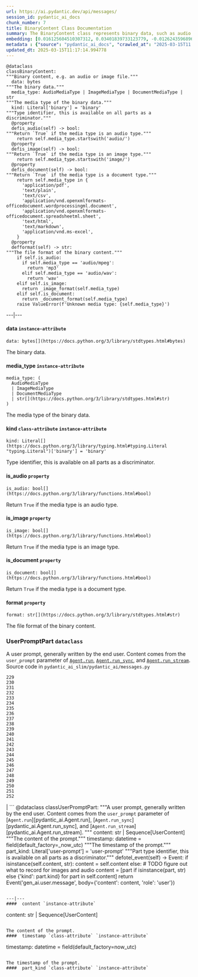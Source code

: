 ```yaml
---
url: https://ai.pydantic.dev/api/messages/
session_id: pydantic_ai_docs
chunk_number: 7
title: BinaryContent Class Documentation
summary: The BinaryContent class represents binary data, such as audio or image files. It includes fields for the binary data, its media type, and a kind identifier. The class also provides properties to determine if the media type is audio, image, or document based on specific prefixes and MIME types.
embedding: [0.016125604510307312, 0.03401839733123779, -0.01262435968965292, -0.010895827785134315, 0.05482705309987068, 0.014888571575284004, 0.009388194419443607, -0.009664317592978477, -0.011994798667728901, -0.03304644301533699, 0.015882615000009537, -0.003617216134443879, -0.0054368688724935055, -0.07108519971370697, -0.0392095185816288, -0.00922804232686758, -0.024519754573702812, 0.03320107236504555, 0.03191985934972763, 0.006234865635633469, 0.012480775825679302, -0.029512064531445503, -0.0018693552119657397, 0.003191986121237278, 0.0069748759269714355, 0.0008587436750531197, -0.027104269713163376, 0.03399631008505821, -0.006544123869389296, 0.007030101027339697, 0.01669994182884693, -0.019891927018761635, 0.017572490498423576, 0.0028385482728481293, -0.0027225762605667114, -0.023393170908093452, 0.006251432932913303, -0.033355701714754105, -0.008791767992079258, -0.031080445274710655, -0.04203702136874199, -0.09427955746650696, 0.0009885216131806374, -0.0491720475256443, -0.034460194408893585, 0.02414422668516636, -0.0049315630458295345, 0.04477616399526596, 0.01344168558716774, 0.02178061008453369, -0.04974638670682907, 0.04541677236557007, 0.03364286944270134, 0.031014176085591316, -0.02361406944692135, 0.004003788810223341, -0.06039370223879814, 0.04141850396990776, -0.01122717559337616, -0.07444285601377487, 0.044025108218193054, -0.004572602920234203, -0.011271355673670769, 0.038944438099861145, 0.014789166860282421, 0.0019273411016911268, -0.0045394678600132465, 0.019328635185956955, -0.011116726323962212, -0.0009029234061017632, 0.06472331285476685, 0.03032938949763775, -0.08018622547388077, -0.024431394413113594, -0.013253921642899513, -0.020941196009516716, -0.013044067658483982, -0.0052573890425264835, 0.009680884890258312, -0.06030534207820892, -0.008184296078979969, 0.039452504366636276, -0.031654782593250275, -0.0032223595771938562, -0.020852835848927498, -0.006571736186742783, -0.043428681790828705, 0.022553756833076477, -0.03764113783836365, -0.04305315390229225, -0.06900875270366669, 0.008449374698102474, -0.02639739401638508, 0.05447361618280411, 0.03410675749182701, -0.01687666028738022, -0.030086401849985123, -0.006058146711438894, 0.019240275025367737, 0.008184296078979969, 0.014071246609091759, 0.003324525197967887, -0.07316164672374725, 0.010553434491157532, 0.014292145147919655, -0.018864748999476433, 0.03518916293978691, -0.012933618389070034, -0.041241783648729324, -0.031058356165885925, -0.06344210356473923, 0.0314117930829525, -0.0001789624511729926, 0.03991639241576195, -0.03492408245801926, -0.00222969613969326, -0.010547912679612637, -0.03017476014792919, 0.01344168558716774, -0.010752243921160698, -0.06154237687587738, -0.02860638126730919, -0.01628023386001587, -0.026066046208143234, -0.01912982575595379, -0.01845608465373516, -0.002714292611926794, -0.03757486864924431, -0.05761037766933441, -0.0028523544315248728, 0.008267133496701717, 0.0010616943472996354, -0.015021110884845257, -0.011177473701536655, 0.009167295880615711, 0.02849593013525009, -0.02860638126730919, 0.028761008754372597, -0.06962727010250092, 0.024188406765460968, 0.005105521064251661, -0.012215697206556797, 0.023945417255163193, 0.020289544016122818, -0.007389061152935028, 0.016688896343111992, -0.07391270250082016, 0.02796577475965023, -0.038922350853681564, -0.007582347374409437, 0.014490953646600246, 0.021095825359225273, -0.028429660946130753, 0.005942174699157476, -0.009101025760173798, -0.010431940667331219, 0.042324189096689224, 0.03079327754676342, -0.019825657829642296, -0.04334032163023949, 0.001749241491779685, -0.019328635185956955, -0.011950619518756866, 0.009680884890258312, -0.02571260742843151, -0.02070925198495388, 0.030903726816177368, -0.013938707299530506, -0.033841680735349655, -0.05725694075226784, -0.0009457225096412003, 0.022233452647924423, -0.023923328146338463, -0.03373122960329056, 0.013596314005553722, -0.012016888707876205, -0.012955708429217339, -0.047846656292676926, -0.045019153505563736, -0.04590274766087532, 0.0389886200428009, -0.020068645477294922, -0.020366858690977097, -0.00559978187084198, 0.007212342228740454, -0.029313256964087486, -0.01951639913022518, 0.022310767322778702, -0.008974009193480015, 0.02913653664290905, 0.03306853398680687, 0.03415093570947647, 0.04139641299843788, 0.020576713606715202, -0.016048289835453033, -0.03768531605601311, 0.04921622946858406, -0.033819589763879776, 0.0423462800681591, 0.020499398931860924, 0.03200821951031685, 0.031588513404130936, 0.0015131559921428561, -0.013574224896728992, 0.01850026473402977, -0.06450241804122925, -0.0371551588177681, 0.0019798045977950096, -0.10099487751722336, 0.031168805435299873, -0.008233998902142048, -0.030638648197054863, 0.024276766926050186, 0.021592846140265465, -0.03808293491601944, 0.03969549387693405, -0.02065402828156948, 0.01203897874802351, -0.012160472571849823, 0.016368592157959938, 0.010934485122561455, 0.04912786930799484, 0.04082207754254341, -0.03905488923192024, -0.0030925816390663385, -0.00659934850409627, -0.03178732097148895, -0.028716830536723137, 0.006030534394085407, 0.004608498886227608, 0.0073117464780807495, 0.003774606389924884, -0.028208762407302856, -0.0032361657358705997, 0.010625227354466915, -0.031102536246180534, -0.003528856672346592, -0.0037110981065779924, 0.030550288036465645, -0.015098425559699535, -0.007041145581752062, 0.018047422170639038, 0.011105681769549847, 0.04660962522029877, 0.021592846140265465, 0.03792830556631088, 0.013452730141580105, -0.01964893937110901, 0.01628023386001587, 0.056815143674612045, 0.0515577532351017, -0.05381092056632042, 0.014214830473065376, -0.014159605838358402, -0.017064424231648445, -0.021106868982315063, -0.017804434522986412, 0.046167824417352676, 0.007422196213155985, 0.005925607401877642, -0.0020667833741754293, -0.01951639913022518, -0.014822302386164665, 0.0056881411001086235, 0.02971087396144867, -0.005782023072242737, 0.0027529499493539333, -0.035520508885383606, -0.014501999132335186, -0.0740894228219986, -0.0280541330575943, -0.03015267103910446, 0.041153427213430405, -0.0012177040334790945, -0.023260632529854774, -0.005356793291866779, 0.017196962609887123, 0.022774655371904373, -0.03077118843793869, 0.011061501689255238, -0.05597572773694992, 0.02796577475965023, -0.021394038572907448, 0.028429660946130753, -0.0415952242910862, 0.019759388640522957, 0.0019052511779591441, -0.009680884890258312, 0.0008718594908714294, -0.0005525918677449226, -0.01899728737771511, -0.022255543619394302, 0.0072289095260202885, -0.05920084938406944, -0.02968878485262394, -0.02524871937930584, 0.014369459822773933, -0.014446774497628212, -0.005602543242275715, -0.010812991298735142, 0.01789279468357563, -0.020532533526420593, -0.020344769582152367, -0.00727308914065361, 0.016103515401482582, 0.03189777210354805, 0.019284455105662346, 0.01963789388537407, -0.0012308198492974043, -0.027015909552574158, 0.007262044586241245, 0.009112071245908737, -0.003694530576467514, -0.03074909746646881, -0.038436371833086014, -0.001666404539719224, 0.03313480317592621, -0.010697019286453724, -0.012778989039361477, 0.002342906780540943, 0.007212342228740454, 0.056859321892261505, 0.028981907293200493, -0.021382993087172508, 0.016666805371642113, 0.015606492757797241, -0.04499706253409386, 0.03154433146119118, -0.012999887578189373, -0.029534155502915382, -0.023260632529854774, -0.0326046459376812, -0.029202807694673538, 0.029335346072912216, 0.0470072403550148, -0.002995938528329134, 0.01507633551955223, 0.027789054438471794, -0.06485585868358612, 0.06922964751720428, -0.022288678213953972, -0.003186463611200452, -0.046212006360292435, 0.009907306171953678, -0.018301457166671753, -0.017716074362397194, 0.011575091630220413, 0.057433661073446274, -0.01789279468357563, 0.02639739401638508, -0.015264099463820457, 0.019428038969635963, 0.020289544016122818, 0.018301457166671753, -0.031102536246180534, -0.020267454907298088, 0.003926474135369062, -0.016567401587963104, -0.07479629665613174, 0.014999020844697952, -0.06436987966299057, 0.007074280641973019, 0.03267091512680054, -0.03479154407978058, 0.008880127221345901, -0.0004007240349892527, -0.014292145147919655, -0.027236808091402054, -0.004939847160130739, 0.001035462599247694, -0.0026673516258597374, 0.011597181670367718, -0.000667873362544924, -0.011773900128901005, 0.012756898999214172, -0.031610604375600815, -0.02971087396144867, 0.007151595316827297, -0.024983642622828484, 0.01685456931591034, 0.04762575775384903, 0.005456197541207075, 0.011983754113316536, 0.012856303714215755, -0.0032582557760179043, 0.032295387238264084, 0.008537733927369118, -0.0010437463643029332, -0.033863767981529236, 0.03214075788855553, 0.04102088510990143, -0.03651455417275429, -0.018135782331228256, -0.011950619518756866, -0.0048487260937690735, 0.05447361618280411, -0.04599110782146454, 0.03649246320128441, 0.04647708311676979, 0.0039237127639353275, 0.012326146475970745, 0.011376282200217247, 0.017693985253572464, 0.03582976758480072, -0.022045688703656197, -0.012613315135240555, 0.05650588497519493, 0.008615048602223396, 0.02677292190492153, 0.02078656665980816, 0.09454464167356491, 0.0172742772847414, -0.0030594468116760254, -0.022686295211315155, 0.013739898800849915, -0.024475574493408203, -0.0030373570043593645, -0.010183429345488548, 0.05319240316748619, 0.034416016191244125, 0.003272061934694648, -0.038237564265728, -0.032184939831495285, -0.004180507734417915, -0.0014565507881343365, 0.055136311799287796, 0.030086401849985123, -0.03861309215426445, 0.04979056492447853, -0.03404048830270767, -0.021471353247761726, 0.018942061811685562, 0.023746609687805176, -0.0042605833150446415, 0.03624947369098663, -0.028297122567892075, -0.01562858186662197, 0.02803204394876957, 0.011321057565510273, 0.014479909092187881, 0.012801079079508781, 8.486479055136442e-05, 0.04155104234814644, 0.061277296394109726, 0.010995232500135899, 0.02964460477232933, 0.05146939307451248, 0.013331236317753792, 0.045637670904397964, -0.06534183025360107, 0.006533078849315643, 0.04250090941786766, -0.0861063078045845, -0.005028206389397383, -0.029953861609101295, -0.03079327754676342, 0.027236808091402054, 0.013773033395409584, 0.033841680735349655, -0.02851802110671997, -0.0052132089622318745, -0.0007662423304282129, 0.014579313807189465, -0.0053816442377865314, -0.06207253038883209, -0.04258926585316658, -0.03958504647016525, 0.015032155439257622, -0.0117518100887537, -0.016490086913108826, 0.01512051559984684, 0.0033687050454318523, 0.04199283942580223, 0.004094909410923719, -0.03344406187534332, -0.021614937111735344, 0.022288678213953972, 0.05085087940096855, 0.007565780077129602, -0.0038243085145950317, 0.0414847731590271, 0.022840924561023712, 0.0034515419974923134, 0.0179259292781353, -0.047890834510326385, 0.014490953646600246, 0.036669183522462845, -0.0207976121455431, 0.005420301575213671, -0.04864189028739929, -0.01909669116139412, -0.029799234122037888, 0.03965131565928459, -0.00926669966429472, 0.045549310743808746, 0.01480021234601736, -0.02126149833202362, -0.02800995297729969, -0.004834920167922974, -0.03936414793133736, 0.00923908781260252, 0.03132343292236328, 0.021029556170105934, 0.02968878485262394, 0.03406257927417755, 0.015010066330432892, -0.002735001966357231, 0.031190894544124603, -0.024762744084000587, 0.03262673690915108, -0.038944438099861145, 0.016556356102228165, -0.0071736848913133144, 0.015871571376919746, -0.02173643186688423, 0.01123269833624363, 0.026132315397262573, 0.013408550061285496, -0.026507843285799026, 0.014535133726894855, 0.0012397938407957554, 0.003608932252973318, -0.01857757940888405, -0.05487123504281044, -0.05191119387745857, -0.0174399521201849, 0.004230210091918707, -0.011111204512417316, 0.017517266795039177, -0.02800995297729969, 0.05951010808348656, 0.0038160248659551144, 0.025513797998428345, 0.032737184315919876, -0.02513827010989189, 0.002561044180765748, 0.019748343154788017, -0.006991443689912558, -0.010940007865428925, -0.033245254307985306, -0.03145597502589226, -0.00588142778724432, -0.02971087396144867, 0.019858792424201965, 0.004252299666404724, 0.050629980862140656, -0.008686840534210205, -0.0009402000578120351, 0.006858904380351305, -0.009973576292395592, 0.023106003180146217, -0.02412213757634163, 0.053501661866903305, -0.05995190516114235, 0.029512064531445503, 0.01291152834892273, -0.005699186120182276, -0.02345944009721279, -0.007333836518228054, -0.006676662713289261, 0.0015311040915548801, -0.0337974987924099, 0.026662472635507584, 0.04497497156262398, -0.027523977681994438, 0.02068716287612915, 0.03748650848865509, -0.014678717590868473, -0.012580180540680885, 0.019770432263612747, 0.007598915137350559, 0.0068092020228505135, 0.005105521064251661, -0.018135782331228256, 0.0040921480394899845, -0.03825965151190758, 0.029269076883792877, -0.013629449531435966, -0.03768531605601311, 0.029843412339687347, -0.0032554944045841694, -0.03298017382621765, -0.0036696793977171183, 0.018257277086377144, -0.004553274251520634, 0.023768698796629906, -0.002512722508981824, -0.005083431024104357, -0.011061501689255238, -0.012381372042000294, 0.0009043040336109698, 0.006858904380351305, 0.016357548534870148, -0.008968486450612545, -0.008140116930007935, -0.013938707299530506, 0.01847817562520504, 0.029953861609101295, -0.061321474611759186, 0.011497776955366135, 0.010315968655049801, -0.015617537312209606, -0.05045326054096222, 0.005920085124671459, -0.006604870781302452, 0.0068092020228505135, 0.03428347781300545, 0.017572490498423576, -0.02069820649921894, 0.014645582996308804, -0.016534266993403435, -0.0037966961972415447, -0.017804434522986412, -0.021714340895414352, -0.0065551684238016605, -0.0016677851090207696, -0.031610604375600815, 0.002010178053751588, 0.011641360819339752, -0.029975952580571175, 0.0028937729075551033, 0.01903042197227478, 0.018356680870056152, 0.037133071571588516, -0.009664317592978477, 0.021725386381149292, -0.01123269833624363, -0.018389815464615822, 0.022056734189391136, 0.04373794049024582, -0.023150183260440826, 0.008344448171555996, 0.03971758484840393, 0.03885607793927193, -0.015860525891184807, 0.016611581668257713, 0.008344448171555996, 0.005621871445327997, 0.022553756833076477, -0.010995232500135899, -0.009570435620844364, 0.04868607223033905, 0.009929396212100983, -0.0017561445711180568, 0.009813424199819565, -0.018080558627843857, -0.04163940250873566, 0.027060089632868767, 0.01613664999604225, -0.005591498222202063, -0.015175740234553814, -0.02630903385579586, 0.022708386182785034, -0.014369459822773933, 0.022001508623361588, -0.005204925313591957, -0.047316499054431915, 0.006649050395935774, -0.014744987711310387, 0.017760254442691803, 0.001295708934776485, -0.021957330405712128, 0.00842728465795517, -0.028893548995256424, 0.007328314241021872, 0.014501999132335186, 0.005815158132463694, -0.0030677304603159428, -0.009443419054150581, 0.014778122305870056, -0.031235074624419212, 0.02962251380085945, 0.05217627063393593, -0.0016953974263742566, 0.0035067666321992874, -0.019947152584791183, 0.003802218707278371, -0.03127925470471382, -0.02303973399102688, 0.028959818184375763, -0.020952241495251656, -0.026507843285799026, -0.06158655509352684, 0.00947655364871025, 0.033421970903873444, -0.04665380343794823, 0.023834967985749245, 0.014004976488649845, 0.019472219049930573, 0.02134985849261284, -0.0263753030449152, -0.029467884451150894, -0.029003998264670372, -0.008090414106845856, 0.005527989938855171, 0.03198612853884697, 0.005030967760831118, -0.018091602250933647, 0.023857058957219124, -0.028142493218183517, -0.04077789932489395, -0.00032944968552328646, -0.0324941985309124, 0.005903517361730337, 0.0196599829941988, -0.021471353247761726, -0.019450129941105843, -0.006958308629691601, 0.01685456931591034, -0.001485543674789369, -0.042567178606987, -0.010028800927102566, -0.01905251294374466, 0.00740010617300868, 0.007389061152935028, -0.016490086913108826, -0.001965998439118266, 0.010724631138145924, 0.0008021383546292782, 0.0005736462771892548, -0.007946830242872238, -0.015219919383525848, -0.007306224200874567, 0.0313013456761837, -0.0032499718945473433, -0.029246985912322998, 0.01119956374168396, 0.04687470197677612, -0.012966752983629704, 0.021614937111735344, -0.01854444481432438, -0.0011990657076239586, 0.014700807631015778, -0.022730475291609764, -0.035542599856853485, -0.005102759692817926, -0.03209657967090607, 0.035034533590078354, -0.005412017926573753, 0.01512051559984684, 0.014744987711310387, 0.005975309759378433, 0.026110224425792694, -0.01909669116139412, -0.0038160248659551144, 0.0026949639432132244, -0.05986354500055313, 0.03317898139357567, -0.02639739401638508, 0.007322791498154402, -0.024806922301650047, 0.005008877720683813, -0.010619704611599445, -0.05089505761861801, 0.024298856034874916, 0.0077590662986040115, -0.0027708979323506355, 0.020002376288175583, -0.04188239201903343, 0.0390990674495697, 0.00022003579942975193, 0.010100592859089375, -0.029357435181736946, 0.005058580078184605, -0.0357414074242115, -0.03408466652035713, 0.028694739565253258, -0.001847265288233757, -0.002395370276644826, -0.022100914269685745, -0.037199340760707855, 0.020477307960391045, 0.00027284439420327544, -0.0006450932123698294, 0.05080669745802879, -0.029953861609101295, 0.03481363505125046, -0.03521125018596649, -0.023348990827798843, 0.01010611467063427, -0.01291152834892273, 0.018124736845493317, -0.00010242450662190095, -0.028849368914961815, 0.05619662627577782, -0.004186030011624098, -0.01569485105574131, -0.0055086612701416016, -0.03850264102220535, -0.03083745762705803, -0.06012862175703049, -0.007151595316827297, 0.0008428665460087359, -0.00927222240716219, 0.00672084279358387, -0.018036378547549248, 0.026220673695206642, -0.09622346609830856, -0.03180941194295883, 0.04881861060857773, -0.03286972641944885, 0.03589603677392006, 0.002817838918417692, 0.009288789704442024, 0.01287839375436306, -0.0052408212795853615, -0.047979194670915604, 0.028120404109358788, -0.003299674252048135, 0.014811256900429726, -0.007123982533812523, 0.007411151193082333, 0.0064447191543877125, 0.02907026745378971, -0.021968374028801918, 0.05107177793979645, -0.03428347781300545, -0.013242876157164574, -0.002613507676869631, -0.049613844603300095, 0.02516036108136177, 0.012127337977290154, -0.008189818821847439, -0.006323224864900112, -0.0013633591588586569, 0.023945417255163193, -0.02077552117407322, 0.012381372042000294, 0.011928529478609562, 0.000777977576944977, 0.041087158024311066, 0.007924740202724934, 0.031588513404130936, 0.018776388838887215, -0.0018859225092455745, 0.03761904686689377, -0.02025640942156315, 0.022145094349980354, -0.01785965822637081, -0.0016070379642769694, 0.006428151857107878, 0.025337079539895058, 0.006963831372559071, -0.025999775156378746, 0.008802812546491623, 0.020543579012155533, 0.031212985515594482, 0.016931883990764618, -0.005666051525622606, -0.01964893937110901, -0.019372815266251564, 0.032251209020614624, 0.025535888969898224, -0.05482705309987068, -0.03180941194295883, 0.023901239037513733, 0.016501132398843765, -0.023371081799268723, 0.001988088246434927, -1.4474904673988931e-05, 0.0005498306709341705, 0.013629449531435966, -0.0039016231894493103, -0.008300268091261387, 0.001538007170893252, -0.003272061934694648, 0.0011500538093969226, -0.022520622238516808, -0.004699619486927986, -0.019858792424201965, 0.01428110059350729, -0.020289544016122818, 0.04150686413049698, 0.010431940667331219, -0.003335570218041539, -0.014446774497628212, 0.00952073372900486, 0.042302098125219345, -0.015496043488383293, 0.024851102381944656, 0.014435729011893272, -0.037862036377191544, 0.025381259620189667, -0.00920043047517538, 0.0026576872915029526, 0.0054368688724935055, 0.020908061414957047, 0.03428347781300545, 0.02796577475965023, -0.01622500829398632, -0.029821323230862617, -0.054031819105148315, -0.007543690036982298, 0.002472684718668461, 1.9177630747435614e-05, 0.007444285787642002, -0.03867936134338379, 0.01203897874802351, -0.013320190832018852, -0.04429018869996071, -0.015783211216330528, -0.015496043488383293, -0.00505581870675087, -0.04987892508506775, -0.01567276194691658, -0.008195341564714909, 0.03147806227207184, 0.011365237645804882, 0.015286189503967762, -0.01569485105574131, 0.024829013273119926, -0.021382993087172508, -0.01003984548151493, 0.07987696677446365, -0.020930150523781776, -0.020333724096417427, -0.00558045320212841, -0.011773900128901005, 0.03631574288010597, 0.0008311312994919717, -0.01685456931591034, -0.029335346072912216, 0.007427718490362167, 0.005141417030245066, -0.0028468319214880466, -0.004166701342910528, -0.01507633551955223, 0.022796744480729103, 0.042810164391994476, -0.01615873910486698, -0.017506221309304237, -0.0017782344948500395, 0.027899503707885742, -0.004710664507001638, -0.028827279806137085, -0.06706484407186508, -0.060216981917619705, -0.014336325228214264, 0.014822302386164665, 0.022686295211315155, -0.0007910934509709477, -0.0037331879138946533, 0.02915862761437893, -0.0013336758129298687, 0.027236808091402054, -0.007184729911386967, -0.031632691621780396, -0.03792830556631088, 0.001890064449980855, -0.017749208956956863, 0.0008380343788303435, -0.011696585454046726, 0.019273411482572556, -0.0031450451351702213, 0.0033797500655055046, 0.0012473872629925609, 0.06339792162179947, -0.020289544016122818, 0.017727119848132133, 0.002968326210975647, 0.0009443418821319938, 0.030395660549402237, -0.02077552117407322, -0.0047935014590620995, 0.004105954430997372, -0.016490086913108826, 0.015496043488383293, 0.0134306401014328, 0.0029213852249085903, 0.035034533590078354, -0.001430319040082395, -0.003666918259114027, 0.07435449957847595, 0.031124625355005264, -0.019781477749347687, 0.0016567402053624392, 0.03178732097148895, -0.016578447073698044, 0.007146072573959827, 0.0002806103730108589, -0.002855115570127964, 0.048420991748571396, 0.02458602376282215, 0.004174985457211733, -0.016987109556794167, -0.013044067658483982, -0.029556244611740112, 0.023017643019557, 0.015827391296625137, 0.02624276466667652, 0.0006488899234682322, -0.018356680870056152, 0.03971758484840393, 0.035012442618608475, -0.0054368688724935055, 0.03706679865717888, 0.021625982597470284, 0.00405625207349658, 0.018942061811685562, -0.004898428451269865, -0.023260632529854774, -0.00922804232686758, 0.023371081799268723, 0.013021977618336678, 0.022664206102490425, 0.0009429612546227872, 0.02179165557026863, -0.03916533663868904, -0.013209741562604904, -0.011994798667728901, -0.01427005510777235, -0.049569666385650635, 0.025845147669315338, 0.007041145581752062, 0.017826523631811142, -0.012016888707876205, -0.02909235656261444, 0.013728853315114975, 0.0017312935087829828, -0.024232586845755577, 0.017219053581357002, -0.003410123521462083, 0.014082291163504124, -0.009134161286056042, 0.010509255342185497, 0.051248494535684586, -0.0014165128814056516, -0.02856220118701458, -0.013596314005553722, -0.011530911549925804, 0.01682143472135067, 0.004832158796489239, -0.015904705971479416, 0.01423692051321268, -0.006704275030642748, 0.02414422668516636, 0.00321683706715703, 0.007957875728607178, 0.0224764421582222, 0.03191985934972763, -0.013386460952460766, 0.020289544016122818, -0.003835353534668684, 0.011906439438462257, 0.014490953646600246, 9.836894605541602e-05, -0.01312138233333826, 0.00699696596711874, 0.030903726816177368, 0.012823169119656086, -0.02190210483968258, 0.026043955236673355, -0.016357548534870148, 0.0027101507876068354, 0.02073134295642376, -0.016611581668257713, 0.020631937310099602, 0.016589490696787834, 0.04647708311676979, -0.012823169119656086, -0.007654139772057533, -0.03412884846329689, -0.014303190633654594, -0.006058146711438894, 0.008228476159274578, -0.015849480405449867, 0.023967508226633072, -0.06472331285476685, 0.024276766926050186, -0.01687666028738022, 0.01842295005917549, 0.03284763544797897, -0.021449262276291847, -0.03516707196831703, -0.009725064970552921, 0.006522033829241991, -0.01840086095035076, -0.01631336845457554, -0.0023567129392176867, 0.007819813676178455, -0.021625982597470284, 0.006240387912839651, -0.007063235621899366, 0.01144255232065916, -0.05473869666457176, -0.00044248768244870007, 0.010873737744987011, 0.030528198927640915, 0.024829013273119926, -0.004533945582807064, -0.029423706233501434, 0.018003243952989578, -0.02356988936662674, -0.0005608755745925009, 0.017793389037251472, 0.012756898999214172, -0.03750859573483467, 0.012502865865826607, 0.006113371346145868, 0.02359198033809662, 0.022664206102490425, -0.006787112448364496, -0.0013619784731417894, 0.013276011683046818, -0.006063668988645077, -0.008035189472138882, 0.024497665464878082, -0.03706679865717888, -0.017771299928426743, 0.02361406944692135, 0.0030152671970427036, 0.01783756911754608, 0.04921622946858406, -0.02964460477232933, -0.018831612542271614, 0.010890305042266846, 0.002033648546785116, 0.011332103051245213, 0.011729720048606396, 0.010205519385635853, 0.00447872094810009, 0.03410675749182701, 0.012326146475970745, -0.026507843285799026, 0.01120508648455143, 0.00024039990967139602, -0.005238060373812914, 0.02120627462863922, -0.043892569839954376, 0.015860525891184807, 0.019273411482572556, -0.028937729075551033, 0.01512051559984684, -0.03543214872479439, 0.007355926558375359, -0.013320190832018852, -0.009725064970552921, -0.013761988840997219, -0.027280988171696663, 0.024873193353414536, 0.013651538640260696, 0.001035462599247694, -0.024851102381944656, 0.0026880609802901745, 0.034460194408893585, -0.00449804961681366, -0.0014330802951008081, 0.061321474611759186, 0.0003197853802703321, 0.02237703651189804, -0.00431856932118535, -0.012977798469364643, -0.023857058957219124, 0.01287839375436306, 0.020874926820397377, -0.02348153106868267, 0.004738276824355125, -0.019284455105662346, 0.02692754939198494, -0.016512177884578705, 0.023658249527215958, 0.03344406187534332, 0.004870816133916378, 0.017649805173277855, 0.003912668209522963, 0.052927326411008835, -0.002297346480190754, 0.018334591761231422, 0.038878168910741806, -0.0001214079893543385, -0.023790789768099785, -0.008510122075676918, 0.0010520300129428506, 0.017241142690181732, -0.024343036115169525, 0.014722897671163082, -1.1239083505643066e-05, 0.012801079079508781, -0.007306224200874567, 0.03680172190070152, 0.017031289637088776, -0.04806755483150482, -0.011685540899634361, -0.012480775825679302, -0.02184688113629818, 0.008858037181198597, 0.028252942487597466, -0.005215970333665609, -0.013773033395409584, 0.01284525915980339, -0.005414779298007488, 0.018621759489178658, 0.007455330807715654, -0.009625660255551338, -0.01962684839963913, 0.02078656665980816, -0.01563962735235691, 0.010448507964611053, -0.015540222637355328, 0.014513043686747551, -0.003987221512943506, -0.004746560472995043, -0.01674412004649639, -0.007035623304545879, 0.02345944009721279, -0.03024103119969368, 0.008040712215006351, -0.03191985934972763, 0.034504376351833344, 0.011541956104338169, 0.004558796528726816, 0.010128204710781574, -0.03344406187534332, -0.03430556505918503, -0.02747979760169983, -0.014247965067625046, 0.07373598217964172, -0.012823169119656086, -0.004451108630746603, -0.0012177040334790945, -0.016666805371642113, -0.024475574493408203, 0.018290411680936813, -0.0023732802364975214, -0.04594692587852478, 0.024232586845755577, 0.01315451692789793, -0.0045974538661539555, -0.02185792475938797, -0.01739577203989029, 0.0401814728975296, -0.03194195032119751, -0.009410284459590912, -0.0020736863370984793, -0.03317898139357567, -0.012999887578189373, 0.009128638543188572, 0.018257277086377144, 0.008598481304943562, 0.013916617259383202, 0.04828845337033272, 0.008532212115824223, 0.020355815067887306, 0.01682143472135067, 0.01616978459060192, -0.002505819546058774, -0.006632483098655939, 0.02016805112361908, 0.032715097069740295, -0.009382671676576138, 0.025911416858434677, -0.013861392624676228, -0.009432374499738216, -0.03766322508454323, -0.013507954776287079, 0.010901350528001785, -0.010034322738647461, -0.008874604478478432, 0.009901783429086208, -0.01035462599247694, 0.0064612869173288345, 0.028252942487597466, -0.012414506636559963, -0.03521125018596649, 0.006638005841523409, -0.011530911549925804, -0.016412772238254547, 0.002747427439317107, -0.015462907962501049, 0.015208874829113483, 0.025403348729014397, 0.008073846809566021, 0.021416127681732178, 0.020620891824364662, -0.036779630929231644, -0.0458143875002861, 0.0015449102502316236, 0.006604870781302452, 0.009388194419443607, 0.001583567471243441, -0.011685540899634361, -0.006328747607767582, 0.006687707733362913, 0.0006599348271265626, -0.026463663205504417, -0.006941741332411766, -0.0032278820872306824, -0.012856303714215755, 0.027148449793457985, 0.010857170447707176, 0.012149428017437458, 0.02356988936662674, -0.015352458693087101, 0.003912668209522963, 0.008703408762812614, -0.009620137512683868, 0.011249265633523464, -0.027568155899643898, 0.003691769437864423, -0.018235186114907265, 0.020985376089811325, -0.008775200694799423, -0.04705142229795456, 0.0324941985309124, -0.001734054763801396, -0.0404023714363575, -0.014822302386164665, 0.03624947369098663, 0.005842770449817181, -0.002554141217842698, -0.029953861609101295, -0.007565780077129602, 0.04144059494137764, 0.009581481106579304, -0.029401615262031555, 0.01255809050053358, 0.012469731271266937, 0.010067458264529705, -0.044599443674087524, -0.006963831372559071, 0.04197075217962265, 0.0027308601420372725, -0.00631217984482646, -0.00871445331722498, 0.01455722376704216, -0.006632483098655939, -0.03026312030851841, -0.01669994182884693, -0.00643919687718153, 0.004602976609021425, -0.007427718490362167, -0.012105247937142849, 0.017163828015327454, -0.0013578366488218307, -0.0022048449609428644, 0.008532212115824223, -0.018588624894618988, 0.02471856400370598, -0.016931883990764618, -0.009575958363711834, 0.01144255232065916, 0.002254547318443656, -0.008742066100239754, -0.024939462542533875, 0.007140550296753645, 0.040048930794000626, -0.019416995346546173, -0.02178061008453369, 0.009189385920763016, -0.01729636825621128, -0.007405628450214863, 0.031765230000019073, -0.02915862761437893, -0.0021095825359225273, -0.005986354313790798, 0.028230853378772736, -0.006140983663499355, -0.023371081799268723, 0.017682939767837524, 0.001965998439118266, -0.014347369782626629, 0.024320945143699646, 0.03196404129266739, 0.002086112042888999, 0.03132343292236328, -0.013021977618336678, -0.03432765603065491, 0.02299555391073227, 0.010768811218440533, 0.03549841791391373, -0.0032831067219376564, 0.020885970443487167, -0.01850026473402977, -0.000661660626064986, 0.006638005841523409, -0.0018293173052370548, -0.006284567527472973, 0.04371584951877594, -0.028341302648186684, 0.018621759489178658, -0.026154404506087303, 0.00575993349775672, 0.005980832036584616, -0.004371033050119877, -0.008035189472138882, 0.023128092288970947, -0.008355492725968361, 0.000640261045191437, 0.07214551419019699, -0.02628694474697113, -0.009183863177895546, -0.014601403847336769, 0.014082291163504124, 0.01427005510777235, 0.0025072002317756414, -0.00951521098613739, 0.01905251294374466, 0.031146714463829994, 0.021692251786589622, -0.03024103119969368, -0.042788077145814896, 0.024343036115169525, -0.020245365798473358, -0.0172742772847414, -0.027258899062871933, 0.003443258348852396, 0.021438218653202057, -0.04382630065083504, -0.02020118571817875, 0.008581914007663727, -0.005975309759378433, -0.015805302187800407, 0.016147693619132042, -0.01618082821369171, -0.026043955236673355, -0.042920615524053574, -0.0072841341607272625, 0.012248832732439041, 0.010989709757268429, -0.008421762846410275, 0.015860525891184807, -0.008018622174859047, 0.01840086095035076, -0.002202083822339773, 0.0037055755965411663, -0.006118893623352051, -0.003807741217315197, -0.0201459601521492, -0.015926795080304146, -0.023989597335457802, 0.025005731731653214, -0.003752516582608223, 0.017053378745913506, -0.01730741187930107, 0.0026908221188932657, 0.007516077719628811, 0.014391549862921238, 0.02295137383043766, 0.0035122891422361135, 0.027612335979938507, -0.032118670642375946, -0.008570869453251362, 0.020609848201274872, -0.008057279512286186, 0.0020170812495052814, -0.046786341816186905, -0.016081424430012703, -0.04371584951877594, -0.007753544021397829, 0.00603605667129159, -0.008521166630089283, 0.0012480776058509946, 0.016059335321187973, -0.016412772238254547, 0.006903083994984627, -0.04943712800741196, 0.019273411482572556, 0.032759275287389755, -0.01119956374168396, 0.004125283099710941, 0.0023884670808911324, 0.02412213757634163, 0.0414847731590271, 0.0020902538672089577, -0.03918742761015892, 0.01375094335526228, 0.027789054438471794, -0.010470598004758358, 0.027280988171696663, 0.03700052946805954, -0.023106003180146217, 0.046786341816186905, -0.013408550061285496, -0.010779855772852898, 0.0390990674495697, 0.017119647935032845, -0.01396079733967781, 0.012304057367146015, -0.003661395749077201, 0.03797248378396034, -0.022233452647924423, 0.030594468116760254, -0.005500377155840397, -0.016942929476499557, 0.04221373796463013, 0.00927222240716219, -0.0060250116512179375, -0.02403377741575241, -0.025889325886964798, 0.024475574493408203, -0.04740485921502113, 0.02633112296462059, 0.04943712800741196, -0.019726252183318138, -0.0201459601521492, 0.011127771809697151, -0.03178732097148895, -0.007333836518228054, 0.03980594500899315, 0.013055112212896347, -0.020068645477294922, 0.0003682795213535428, 0.01781548000872135, -0.015893660485744476, 0.030108490958809853, 0.004083864390850067, 0.009857604280114174, -0.0017658089054748416, -0.013883482664823532, -0.025403348729014397, 0.016125604510307312, -0.002971087349578738, 0.017208008095622063, -0.007168162614107132, 0.017727119848132133, 0.00020243294420652092, -0.00016291278006974608, -0.02635321393609047, -0.0034460194874554873, 0.05102759599685669, -0.022167183458805084, 0.007068757899105549, -0.036161117255687714, -0.038436371833086014, -0.03980594500899315, -0.0016705463640391827, -0.04314151406288147, 0.02019014023244381, -0.005588736850768328, 0.0077038416638970375, 0.018588624894618988, 0.04020356014370918, -0.02359198033809662, 0.007615482434630394, -0.007748021744191647, -0.0368238128721714]
metadata : {"source": "pydantic_ai_docs", "crawled_at": "2025-03-15T11:17:14.993271", "url_path": "/api/messages/", "chunk_size": 4911}
updated_dt: 2025-03-15T11:17:14.994778
---
```

```
@dataclass
classBinaryContent:
"""Binary content, e.g. an audio or image file."""
  data: bytes
"""The binary data."""
  media_type: AudioMediaType | ImageMediaType | DocumentMediaType | str
"""The media type of the binary data."""
  kind: Literal['binary'] = 'binary'
"""Type identifier, this is available on all parts as a discriminator."""
  @property
  defis_audio(self) -> bool:
"""Return `True` if the media type is an audio type."""
    return self.media_type.startswith('audio/')
  @property
  defis_image(self) -> bool:
"""Return `True` if the media type is an image type."""
    return self.media_type.startswith('image/')
  @property
  defis_document(self) -> bool:
"""Return `True` if the media type is a document type."""
    return self.media_type in {
      'application/pdf',
      'text/plain',
      'text/csv',
      'application/vnd.openxmlformats-officedocument.wordprocessingml.document',
      'application/vnd.openxmlformats-officedocument.spreadsheetml.sheet',
      'text/html',
      'text/markdown',
      'application/vnd.ms-excel',
    }
  @property
  defformat(self) -> str:
"""The file format of the binary content."""
    if self.is_audio:
      if self.media_type == 'audio/mpeg':
        return 'mp3'
      elif self.media_type == 'audio/wav':
        return 'wav'
    elif self.is_image:
      return _image_format(self.media_type)
    elif self.is_document:
      return _document_format(self.media_type)
    raise ValueError(f'Unknown media type: {self.media_type}')

```
  
---|---  
####  data `instance-attribute`
```
data: bytes[](https://docs.python.org/3/library/stdtypes.html#bytes)

```

The binary data.
####  media_type `instance-attribute`
```
media_type: (
  AudioMediaType
  | ImageMediaType
  | DocumentMediaType
  | str[](https://docs.python.org/3/library/stdtypes.html#str)
)

```

The media type of the binary data.
####  kind `class-attribute` `instance-attribute`
```
kind: Literal[](https://docs.python.org/3/library/typing.html#typing.Literal "typing.Literal")['binary'] = 'binary'

```

Type identifier, this is available on all parts as a discriminator.
####  is_audio `property`
```
is_audio: bool[](https://docs.python.org/3/library/functions.html#bool)

```

Return `True` if the media type is an audio type.
####  is_image `property`
```
is_image: bool[](https://docs.python.org/3/library/functions.html#bool)

```

Return `True` if the media type is an image type.
####  is_document `property`
```
is_document: bool[](https://docs.python.org/3/library/functions.html#bool)

```

Return `True` if the media type is a document type.
####  format `property`
```
format: str[](https://docs.python.org/3/library/stdtypes.html#str)

```

The file format of the binary content.
###  UserPromptPart `dataclass`
A user prompt, generally written by the end user.
Content comes from the `user_prompt` parameter of [`Agent.run`](https://ai.pydantic.dev/api/agent/#pydantic_ai.agent.Agent.run), [`Agent.run_sync`](https://ai.pydantic.dev/api/agent/#pydantic_ai.agent.Agent.run_sync), and [`Agent.run_stream`](https://ai.pydantic.dev/api/agent/#pydantic_ai.agent.Agent.run_stream).
Source code in `pydantic_ai_slim/pydantic_ai/messages.py`
```
229
230
231
232
233
234
235
236
237
238
239
240
241
242
243
244
245
246
247
248
249
250
251
252
```
| ```
@dataclass
classUserPromptPart:
"""A user prompt, generally written by the end user.
  Content comes from the `user_prompt` parameter of [`Agent.run`][pydantic_ai.Agent.run],
  [`Agent.run_sync`][pydantic_ai.Agent.run_sync], and [`Agent.run_stream`][pydantic_ai.Agent.run_stream].
  """
  content: str | Sequence[UserContent]
"""The content of the prompt."""
  timestamp: datetime = field(default_factory=_now_utc)
"""The timestamp of the prompt."""
  part_kind: Literal['user-prompt'] = 'user-prompt'
"""Part type identifier, this is available on all parts as a discriminator."""
  defotel_event(self) -> Event:
    if isinstance(self.content, str):
      content = self.content
    else:
      # TODO figure out what to record for images and audio
      content = [part if isinstance(part, str) else {'kind': part.kind} for part in self.content]
    return Event('gen_ai.user.message', body={'content': content, 'role': 'user'})

```
  
---|---  
####  content `instance-attribute`
```
content: str[](https://docs.python.org/3/library/stdtypes.html#str) | Sequence[](https://docs.python.org/3/library/collections.abc.html#collections.abc.Sequence "collections.abc.Sequence")[UserContent]

```

The content of the prompt.
####  timestamp `class-attribute` `instance-attribute`
```
timestamp: datetime[](https://docs.python.org/3/library/datetime.html#datetime.datetime "datetime.datetime") = field[](https://docs.python.org/3/library/dataclasses.html#dataclasses.field "dataclasses.field")(default_factory=now_utc)

```

The timestamp of the prompt.
####  part_kind `class-attribute` `instance-attribute`